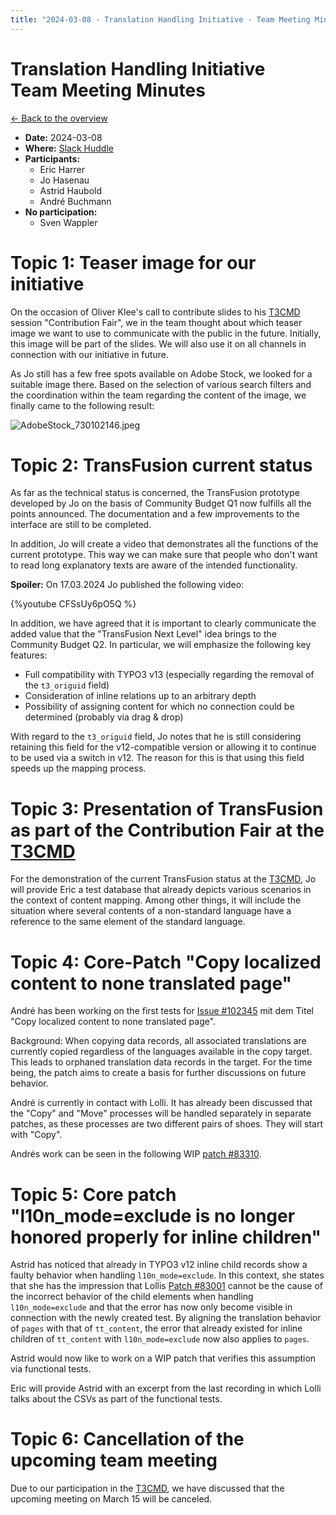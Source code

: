 ```yaml
---
title: "2024-03-08 - Translation Handling Initiative - Team Meeting Minutes"
---
```

# Translation Handling Initiative<br>Team Meeting Minutes

[← Back to the overview](https://notes.typo3.org/s/f3ae8fZSD)

- **Date:** 2024-03-08<br>
- **Where:** [Slack Huddle](https://app.slack.com/huddle/T024TUMLZ/C05D7UF1L8M)
- **Participants:**
  - Eric Harrer
  - Jo Hasenau
  - Astrid Haubold
  - André Buchmann
- **No participation:**
  - Sven Wappler

# Topic 1: Teaser image for our initiative

On the occasion of Oliver Klee's call to contribute slides to his [T3CMD](https://typo3-camp-mitteldeutschland.de/) session "Contribution Fair", we in the team thought about which teaser image we want to use to communicate with the public in the future. Initially, this image will be part of the slides. We will also use it on all channels in connection with our initiative in future.

As Jo still has a few free spots available on Adobe Stock, we looked for a suitable image there. Based on the selection of various search filters and the coordination within the team regarding the content of the image, we finally came to the following result:

![AdobeStock_730102146.jpeg](https://content.eric-harrer.de/t3thi/teaser.jpg)

# Topic 2: TransFusion current status

As far as the technical status is concerned, the TransFusion prototype developed by Jo on the basis of Community Budget Q1 now fulfills all the points announced. The documentation and a few improvements to the interface are still to be completed.

In addition, Jo will create a video that demonstrates all the functions of the current prototype. This way we can make sure that people who don't want to read long explanatory texts are aware of the intended functionality.

**Spoiler:** On 17.03.2024 Jo published the following video:

{%youtube CFSsUy6pO5Q %}

In addition, we have agreed that it is important to clearly communicate the added value that the "TransFusion Next Level" idea brings to the Community Budget Q2. In particular, we will emphasize the following key features:

- Full compatibility with TYPO3 v13 (especially regarding the removal of the `t3_origuid` field)
- Consideration of inline relations up to an arbitrary depth
- Possibility of assigning content for which no connection could be determined (probably via drag & drop)

With regard to the `t3_origuid` field, Jo notes that he is still considering retaining this field for the v12-compatible version or allowing it to continue to be used via a switch in v12. The reason for this is that using this field speeds up the mapping process.

# Topic 3: Presentation of TransFusion as part of the Contribution Fair at the [T3CMD](https://typo3-camp-mitteldeutschland.de/)

For the demonstration of the current TransFusion status at the [T3CMD](https://typo3-camp-mitteldeutschland.de/), Jo will provide Eric a test database that already depicts various scenarios in the context of content mapping. Among other things, it will include the situation where several contents of a non-standard language have a reference to the same element of the standard language.

# Topic 4: Core-Patch "Copy localized content to none translated page"

André has been working on the first tests for [Issue #102345](https://forge.typo3.org/issues/102345) mit dem Titel "Copy localized content to none translated page".

Background: When copying data records, all associated translations are currently copied regardless of the languages available in the copy target. This leads to orphaned translation data records in the target. For the time being, the patch aims to create a basis for further discussions on future behavior.

André is currently in contact with Lolli. It has already been discussed that the "Copy" and "Move" processes will be handled separately in separate patches, as these processes are two different pairs of shoes. They will start with "Copy".

Andrés work can be seen in the following WIP [patch #83310](https://review.typo3.org/c/Packages/TYPO3.CMS/+/83310).

# Topic 5: Core patch "l10n_mode=exclude is no longer honored properly for inline children"

Astrid has noticed that already in TYPO3 v12 inline child records show a faulty behavior when handling `l10n_mode=exclude`. In this context, she states that she has the impression that Lollis [Patch #83001](https://review.typo3.org/c/Packages/TYPO3.CMS/+/83001) cannot be the cause of the incorrect behavior of the child elements when handling `l10n_mode=exclude` and that the error has now only become visible in connection with the newly created test. By aligning the translation behavior of `pages` with that of `tt_content`, the error that already existed for inline children of `tt_content` with `l10n_mode=exclude` now also applies to `pages`.

Astrid would now like to work on a WIP patch that verifies this assumption via functional tests.

Eric will provide Astrid with an excerpt from the last recording in which Lolli talks about the CSVs as part of the functional tests.

# Topic 6: Cancellation of the upcoming team meeting

Due to our participation in the [T3CMD](https://typo3-camp-mitteldeutschland.de/), we have discussed that the upcoming meeting on March 15 will be canceled.